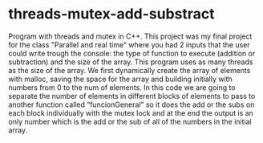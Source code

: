 # threads-mutex-add-substract
Program with threads and mutex in C++.
This project was my final project for the class "Parallel and real time" where you had 2 inputs that the user could write trough the console: 
the type of function to execute (addition or subtraction) and the size of the array.
This program uses  as many threads as the size of the array.
We first dynamically create the array of elements with malloc, saving the space for the array and building initially with numbers from 0 to the num of elements.
In this code we are going to separate the number of elements in different blocks of elements to pass to another function called “funcionGeneral” so it does the add or the subs on each block individually with the mutex lock and at the end the output is an only number which is the add or the sub of all of the numbers in the initial array. 
